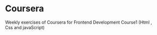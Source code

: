 # Coursera
Weekly exercises of Coursera for Frontend Development Course1 (Html , Css and javaScript)
